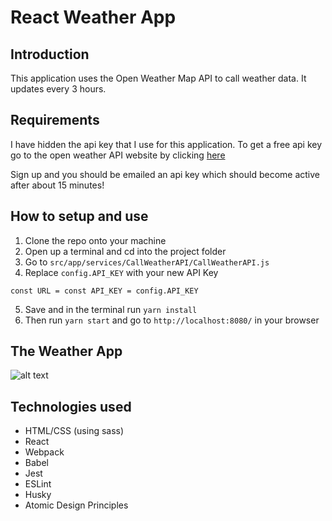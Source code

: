 # React Weather App

## Introduction
This application uses the Open Weather Map API to call weather data. It updates every 3 hours.

## Requirements
I have hidden the api key that I use for this application.
To get a free api key go to the open weather API website by clicking [here](https://openweathermap.org/price)

Sign up and you should be emailed an api key which should become active after about 15 minutes!

## How to setup and use
1. Clone the repo onto your machine
2. Open up a terminal and cd into the project folder
3. Go to `src/app/services/CallWeatherAPI/CallWeatherAPI.js`
4. Replace `config.API_KEY` with your new API Key
```
const URL = const API_KEY = config.API_KEY
```
5. Save and in the terminal run `yarn install`
6. Then run `yarn start` and go to `http://localhost:8080/` in your browser

## The Weather App
![alt text](https://github.com/mazaherm/weather-app/blob/chore/add-screenshot/src/app/assets/screenshot/ReactWeatherApp.png)

## Technologies used
- HTML/CSS (using sass)
- React
- Webpack
- Babel
- Jest
- ESLint
- Husky
- Atomic Design Principles

